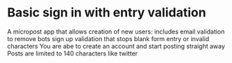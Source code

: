 <h1> Basic sign in with entry validation </h1>
 
 A micropost app that allows creation of new users:
 includes email validation to remove bots sign up
 validation that stops blank form entry or invalid characters
 You are abe to create an account and start posting straight away
 Posts are limited to 140 characters like twitter 
